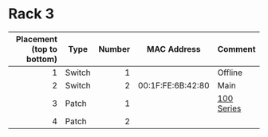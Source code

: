 # Rack 3

| Placement (top to bottom) | Type   | Number | MAC Address       | Comment                                  |
|--------------------------:|--------|-------:|-------------------|------------------------------------------|
|                         1 | Switch |      1 |                   | Offline                                  |
|                         2 | Switch |      2 | 00:1F:FE:6B:42:80 | Main                                     |
|                         3 | Patch  |      1 |                   | [100 Series](..\Panels\DE2101A-R3-P1.md) |
|                         4 | Patch  |      2 |                   |                                          |
